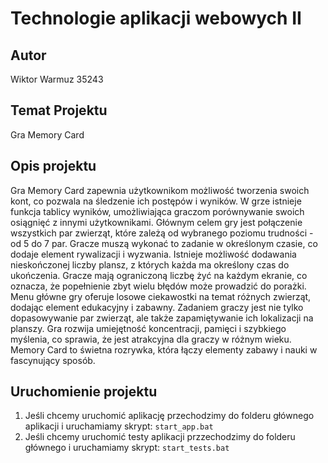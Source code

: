 # Technologie aplikacji webowych II

##  Autor

Wiktor Warmuz 35243

## Temat Projektu

Gra Memory Card

## Opis projektu

Gra Memory Card zapewnia użytkownikom możliwość tworzenia swoich kont, co pozwala na śledzenie ich postępów i wyników. W grze istnieje funkcja tablicy wyników, umożliwiająca graczom porównywanie swoich osiągnięć z innymi użytkownikami. Głównym celem gry jest połączenie wszystkich par zwierząt, które zależą od wybranego poziomu trudności - od 5 do 7 par. Gracze muszą wykonać to zadanie w określonym czasie, co dodaje element rywalizacji i wyzwania. Istnieje możliwość dodawania nieskończonej liczby plansz, z których każda ma określony czas do ukończenia. Gracze mają ograniczoną liczbę żyć na każdym ekranie, co oznacza, że popełnienie zbyt wielu błędów może prowadzić do porażki. Menu główne gry oferuje losowe ciekawostki na temat różnych zwierząt, dodając element edukacyjny i zabawny. Zadaniem graczy jest nie tylko dopasowywanie par zwierząt, ale także zapamiętywanie ich lokalizacji na planszy. Gra rozwija umiejętność koncentracji, pamięci i szybkiego myślenia, co sprawia, że jest atrakcyjna dla graczy w różnym wieku. Memory Card to świetna rozrywka, która łączy elementy zabawy i nauki w fascynujący sposób.

## Uruchomienie projektu

1. Jeśli chcemy uruchomić aplikację przechodzimy do folderu głównego aplikacji i uruchamiamy skrypt: `start_app.bat`
2. Jeśli chcemy uruchomić testy aplikacji przzechodzimy do folderu głównego i uruchamiamy skrypt: `start_tests.bat`
